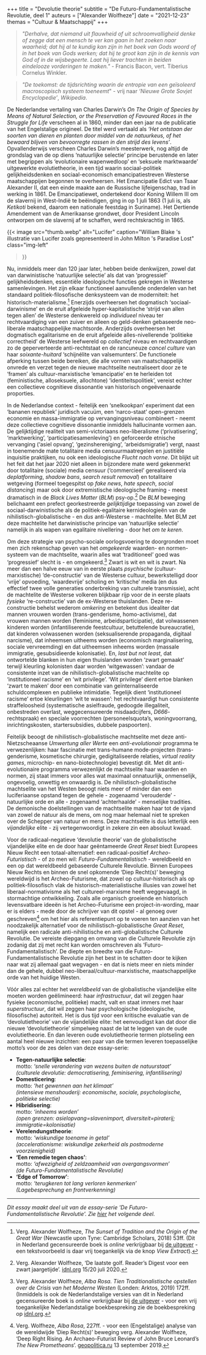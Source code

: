 +++
title    = "Devolutie theorie"
subtitle = "De Futuro-Fundamentalistische Revolutie, deel 1"
auteurs  = ["Alexander Wolfheze"]
date     = "2021-12-23"
themas   = "Cultuur & Maatschappij"
+++


>_"Derhalve, dat niemand uit flauwheid of uit schroomvalligheid denke of zegge dat een mensch te ver kan gaan in het zoeken naar waarheid; dat hij al te kundig kan zijn in het boek van Gods woord of in het boek van Gods werken; dat hij te groot kan zijn in de kennis van God of in de wijsbegeerte. Laat hij liever trachten in beiden eindelooze vorderingen te maken."_ - Francis Bacon, vert. Tiberius Cornelus Winkler.

>_"De toekomst: de tijdsrichting waarin de entropie van een geïsoleerd macroscopisch systeem toeneemt_" - vrij naar _‘Nieuwe Grote Sovjet Encyclopedie’_, _Wikipedia_.

De Nederlandse vertaling van Charles Darwin’s _On The Origin of Species by Means of Natural Selection, or the Preservation of Favoured Races in the Struggle for Life_ verscheen al in 1860, minder dan een jaar na de publicatie van het Engelstalige origineel. De titel werd vertaald als _‘Het ontstaan der soorten van dieren en planten door middel van de natuurkeus, of het bewaard blijven van bevoorregte rassen in den strijd des levens’_. Opvallenderwijs verscheen Charles Darwin’s meesterwerk, nog altijd de grondslag van de op diens ‘natuurlijke selectie’ principe berustende en later met begrippen als ‘evolutionaire wapenwedloop’ en ‘seksuele marktwaarde’ uitgewerkte evolutietheorie, in een tijd waarin sociaal-politiek gelijkheidsdenken en sociaal-economisch emancipatiestreven Westerse maatschappijen begonnen te overheersen. Het Emancipatie Edict van Tsaar Alexander II, dat een einde maakte aan de Russische lijfeigenschap, trad in werking in 1861. De Emancipatiewet, ondertekend door Koning Willem III om de slavernij in West-Indië te beëindigen, ging in op 1 juli 1863 (1 juli is, als _Ketikoti_ bekend, daarom een nationale feestdag in Suriname). Het Dertiende Amendement van de Amerikaanse grondwet, door President Lincoln ontworpen om de slavernij af te schaffen, werd rechtskrachtig in 1865.

{{< image
	src="thumb.webp"
	alt="Lucifer"
	caption="William Blake 's illustratie van Lucifer zoals gepresenteerd in John Milton 's Paradise Lost"
	class="img-left"
>}}

Nu, inmiddels meer dan 120 jaar later, hebben beide denkwijzen, zowel dat van darwinistische ‘natuurlijke selectie’ als dat van ‘progressief’ gelijkheidsdenken, essentiële ideologische functies gekregen in Westerse samenlevingen. Het zijn elkaar functioneel aanvullende onderdelen van het standaard politiek-filosofische denksysteem van de moderniteit: het historisch-materialisme.[^1] Enerzijds overheersen het dogmatisch ‘sociaal-darwinisme’ en de eruit afgeleide hyper-kapitalistische ‘strijd van allen tegen allen’ de Westerse denkwereld op _individueel_ niveau ter rechtvaardiging van een zuiver en alleen op geld-denken gebaseerde neo-liberale maatschappelijke machtsorde. Anderzijds overheersen het dogmatisch egalitarisme en de eruit afgeleide alles-nivellerende ‘politieke correctheid’ de Westerse leefwereld op _collectief_ niveau en rechtvaardigen zo de geperverteerde anti-rechtstaat en de rancuneuze _cancel culture_ van haar _soixante-huitard_ ‘schijnélite van valsemunters’. De functionele afperking tussen beide bereiken, die alle vormen van maatschappelijk onvrede en verzet tegen de nieuwe machtselite neutraliseert door ze te ‘framen’ als cultuur-marxistische ‘emancipatie’ en te herleiden tot (feministische, alloseksuele, allochtone) ‘identiteitspolitiek’, vereist echter een collectieve cognitieve dissonantie van historisch ongeëvenaarde proporties.

In de Nederlandse context - feitelijk een ‘snelkookpan’ experiment dat een ‘bananen republiek’ juridisch vacuüm, een ‘narco-staat’ open-grenzen economie en massa-immigratie op vervangingsniveau combineert - neemt deze collectieve cognitieve dissonantie inmiddels hallucinante vormen aan. De gelijktijdige realiteit van semi-victoriaans neo-liberalisme (‘privatisering’, ‘marktwerking’, ‘participatiesamenleving’) en geforceerde etnische vervanging (‘asiel opvang’, ‘gezinshereniging’, ‘arbeidsmigratie’) vergt, naast in toenemende mate totalitaire media censuurmaatregelen en justitiële inquisitie praktijken, nu ook een ideologische _Flucht nach vorne_. Dit blijkt uit het feit dat het jaar 2020 niet alleen in bijzondere mate werd gekenmerkt door totalitaire (sociale) media censuur (‘commercieel’ gerealiseerd via _deplatforming_, _shadow bans_, _search result removal_) en totalitaire wetgeving (formeel toegespitst op _fake news_, _hate speech_, _social distancing_) maar ook door extremistische ideologische framing - meest dramatisch in de _Black Lives Matter_ (_BLM_) psy-op.[^2] De _BLM_ beweging belichaamt een prefect georkestreerde _gelijktijdige_ toepassing van zowel de sociaal-darwinistische als de politiek-egalitaire kernideologieën van de nihilistisch-globalistische - en _dus_ anti-Westerse - machtelite. Met BLM zet deze machtelite het darwinistische principe van ‘natuurlijke selectie’ namelijk in als wapen van egalitaire nivellering - door het _om te keren_.

Om deze strategie van psycho-sociale oorlogsvoering te doorgronden moet men zich rekenschap geven van het _omgekeerde_ waarden- en normen-systeem van de machtselite, waarin alles wat ‘traditioneel’ goed was ‘progressief’ slecht is - en omgekeerd.[^3] Zwart is wit en wit is zwart. Na meer dan een halve eeuw van in eerste plaats _psychische_ (cultuur-marxistische) ‘de-constructie’ van de Westerse cultuur, bewerkstelligd door ‘vrije’ opvoeding, ‘waardevrije’ scholing en ‘kritische’ media (en dus effectief twee volle generaties onderbreking van culturele transmissie), acht de machtelite de Westerse volkeren blijkbaar rijp voor de in eerste plaats _fysieke_ ‘re-constructie’ van de ex-Westerse thuislanden. Deze re-constructie behelst wederom _omkering_ en betekent dus idealiter dat mannen vrouwen worden (trans-genderisme, homo-activisme), dat vrouwen mannen worden (feminisme, arbeidsparticipatie), dat volwassenen kinderen worden (infantiliserende feestcultuur, betuttelende bureaucratie), dat kinderen volwassenen worden (seksualiserende propaganda, digitaal narcisme), dat inheemsen uitheems worden (economisch marginalisering, sociale vervreemding) en dat uitheemsen inheems worden (massale immigratie, gesubsidieerde kolonisatie). En, _last but not least_, dat ontwortelde blanken in hun eigen thuislanden worden ‘zwart gemaakt’ terwijl kleurling kolonisten daar worden ‘witgewassen’: vandaar de consistente inzet van de nihilistisch-globalistische machtelite op ‘institutioneel racisme’ en ‘wit privilege’. ‘Wit privilege’ dient ertoe blanken ‘zwart te maken’ door een combinatie van geïnternaliseerde schuldcomplexen en publieke intimidatie. Tegelijk dient ‘institutioneel racisme’ ertoe kleurlingen ‘wit te wassen’: het rechtvaardigt hun consistente straffeloosheid (systematische asielfraude, gedoogde illegaliteit, onbestreden overlast, weggecensureerde misdaadcijfers, <i>D666</i>-rechtspraak) en speciale voorrechten (personeelsquota’s, woningvoorrang, inrichtingskosten, startersubsidies, dubbele paspoorten). 

Feitelijk beoogt de nihilistisch-globalistische machtselite met deze anti-Nietzscheaanse _Umwertung aller Werte_ een _anti-evolutionair_ programma te verwezenlijken: haar fascinatie met trans-humane mode-projecten (trans-genderisme, kosmetische chirurgie, gedigitaliseerde relaties, _virtual reality games_, microchip- en nano-biotechnologie) bevestigt dit. Met dit anti-evolutionaire programma verwezenlijkt de machtselite haar waarden en normen, zij staat immers voor alles wat maximaal onnatuurlijk, onmenselijk, ongevoelig, onwettig en onwaardig is. De nihilistisch-globalistische machtselite van het Westen beoogt niets meer of minder dan een luciferiaanse opstand tegen de gehele - zogenaamd ‘verouderde’ - natuurlijke orde en alle - zogenaamd ‘achterhaalde’ - menselijke tradities. De demonische doelstellingen van de machtselite maken haar tot de vijand van zowel de natuur als de mens, om nog maar helemaal niet te spreken over de Schepper van natuur en mens. Deze machtselite is dus letterlijk een _vijandelijke_ elite - zij vertegenwoordigt in zekere zin een absoluut kwaad.

Voor de radicaal-negatieve ‘devolutie theorie’ van de globalistische vijandelijke elite en de door haar geëntameerde _Great Reset_ biedt Europees Nieuw Recht een totaal-alternatief: een radicaal-positief _Archeo-Futuristisch_ - of zo men wil: _Futuro-Fundamentalistisch_ - wereldbeeld en een op dat wereldbeeld gebaseerde Culturele Revolutie. Binnen Europees Nieuw Rechts en binnen de snel opkomende ‘Diep Recht(s)’ beweging wereldwijd is het Archeo-Futurisme, dat zowel op cultuur-historisch als op politiek-filosofisch vlak de historisch-materialistische illusies van zowel het liberaal-normativisme als het cultureel-marxisme heeft weggevaagd, in stormachtige ontwikkeling. Zoals alle organisch groeiende en historisch levensvatbare ideeën is het Archeo-Futurisme een project-in-wording, maar er is elders - mede door de schrijver van dit opstel - al genoeg over geschreven[^4] om het hier als referentiepunt op te voeren ten aanzien van het noodzakelijk alternatief voor de nihilistisch-globalistische _Great Reset_, namelijk een radicale anti-nihilistische en anti-globalistische Culturele Revolutie. De vereiste diepgang en omvang van die Culturele Revolutie zijn zodanig dat zij met recht kan worden omschreven als ‘Futuro-Fundamentalistisch’. De diepte en breedte van die Futuro-Fundamentalistische Revolutie zijn het best in te schatten door te kijken naar wat zij allemaal gaat wegvagen - en dat is niets meer en niets minder dan de gehele, dubbel neo-liberaal/cultuur-marxistische, maatschappelijke orde van het huidige Westen.

Vóór alles zal echter het _wereldbeeld_ van de globalistische vijandelijke elite moeten worden geëlimineerd: haar _infrastructuur_, dat wil zeggen haar fysieke (economische, politieke) macht, valt en staat immers met haar _superstructuur_, dat wil zeggen haar psychologische (ideologische, filosofische) autoriteit. Het is dus tijd voor een kritische evaluatie van de ‘devolutietheorie’ van de vijandelijke elite: het eenvoudigst kan dat door die nieuwe ‘devolutietheorie’ simpelweg naast de lat te leggen van de oude evolutietheorie. En dan leveren oude evolutietheorie termen plotseling een aantal heel nieuwe inzichten: een paar van die termen leveren toepasselijke motto’s voor de zes delen van deze essay-serie:

- **Tegen-natuurlijke selectie**:<br>
	motto: _‘snelle verandering van wezens buiten de natuurstaat’_<br>
	_(culturele devolutie: democratisering, feminisering, infantilisering)_
- **Domesticering**:<br>
	motto: _‘het gewennen aan het klimaat’_<br>
	_(intensieve menshouderij: economische, sociale, psychologische, politieke selectie)_
- **Hibridisering**:<br>
	motto: _‘inheems worden’_<br>
	_(open grenzen: asielopvang=slavenimport, diversiteit=piraterij; immigratie=kolonisatie)_
- **Verelendungstheorie**:<br>
	motto: _‘wiskundige toename in getal’_<br>
	_(accelerationisme: wiskundige zekerheid als postmoderne voorzienigheid)_
- **‘Een remedie tegen chaos’**:<br>
	motto: _‘afwezigheid of zeldzaamheid van overgangsvormen’_<br>
	_(de Futuro-Fundamentalistische Revolutie)_
- **‘Edge of Tomorrow’**:<br>
	motto: _‘terugkeren tot lang verloren kenmerken’_<br>
	_(Lagebesprechung en frontverkenning)_


---

_Dit essay maakt deel uit van de essay-serie 'De Futuro-Fundamentalistische Revolutie'. Zie [hier](https://reactionair.nl/artikelen/tegen-natuurlijke-selectie/) het volgende deel._


[^1]: Verg. Alexander Wolfheze, _The Sunset of Tradition and the Origin of the Great War_ (Newcastle upon Tyne: Cambridge Scholars, 2018) 53ff. (Dit in Nederland gecensureerde boek is _online_ verkrijgbaar bij [de uitgever](https://www.cambridgescholars.com/the-sunset-of-tradition-and-the-origin-of-the-great-war) - een tekstvoorbeeld is daar vrij toegankelijk via de knop _View Extract_).
[^2]: Verg. Alexander Wolfheze, ‘De laatste golf. Reader’s Digest voor een zwart jaargetijde’. [idnl.org](https://www.idnl.org/opinie-essays/black-lies-matter-deel-1/) 15/20 juli 2020.
[^3]: Verg. Alexander Wolfheze, _Alba Rosa. Tien Traditionalistische opstellen over de Crisis van het Moderne Westen_ (Londen: Arktos, 2019) 172ff. (Inmiddels is ook de Nederlandstalige versies van dit in Nederland gecensureerde boek is _online_ verkrijgbaar bij [de uitgever](https://arktos.com/product/alba-rosa-dutch/) - voor een vrij toegankelijke Nederlandstalige boekbespreking zie de boekbespreking op [idnl.org](https://www.idnl.org/opinie-essays/boekbespreking-alba-rosa/).
[^4]:  Verg. Wolfheze, _Alba Rosa_, 227ff. - voor een (Engelstalige) analyse van de wereldwijde ‘Diep Recht(s)’ beweging verg. Alexander Wolfheze, ‘Deep Right Rising. An Archaeo-Futurist Review of John Bruce Leonard’s _The New Prometheans_’. [geopolitica.ru](https://www.geopolitica.ru/en/article/deep-right-rising) 13 september 2019.
